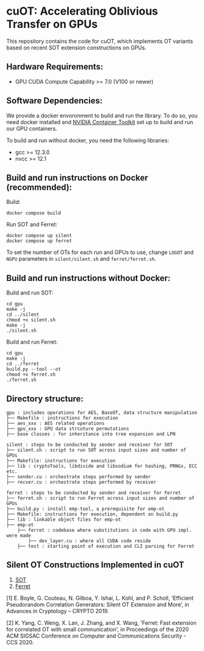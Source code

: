 # cuOT: Accelerating Oblivious Transfer on GPUs

This repository contains the code for cuOT, which implements OT variants based on recent SOT extension constructions on GPUs.

## Hardware Requirements:
* GPU CUDA Compute Capability >= 7.0 (V100 or newer)

## Software Dependencies:
We provide a docker envoronment to build and run the library. To do so, you need docker installed and [NVIDIA Container Toolkit](https://github.com/NVIDIA/nvidia-container-toolkit) set up to build and run our GPU containers.

To build and run without docker, you need the following libraries:
* gcc >= 12.3.0
* nvcc >= 12.1  

## Build and run instructions on Docker (recommended):
Build:
```
docker compose build
```
Run SOT and Ferret:
```
docker compose up silent
docker compose up ferret
```

To set the number of OTs for each run and GPUs to use, change `LOGOT` and `NGPU` parameters in `silent/silent.sh` and `ferret/ferret.sh`. 

## Build and run instructions without Docker:
Build and run SOT:
```
cd gpu
make -j
cd ../silent
chmod +x silent.sh
make -j
./silent.sh
```

Build and run Ferret:
```
cd gpu
make -j
cd ../ferret
build.py --tool --ot
chmod +x ferret.sh
./ferret.sh
```

## Directory structure:
```
gpu : includes operations for AES, BaseOT, data structure manipulation
├── Makefile : instructions for execution
├── aes_xxx : AES related operations
├── gpu_xxx : GPU data strcuture permutations
├── base classes : for inheritance into tree expansion and LPN

silent : steps to be conducted by sender and receiver for SOT
├── silent.sh : script to run SOT across input sizes and number of GPUs
├── Makefile: instructions for execution
├── lib : cryptoTools, libdivide and libsodium for hashing, PRNGs, ECC etc.
├── sender.cu : orchestrate steps performed by sender
├── recver.cu : orchestrate steps performed by receiver

ferret : steps to be conducted by sender and receiver for Ferret
├── ferret.sh : script to run Ferret across input sizes and number of GPUs
├── build.py : install emp-tool, a prerequisite for emp-ot
├── Makefile: instructions for execution, dependent on build.py
├── lib : linkable object files for emp-ot
├── emp-ot
    ├── ferret : codebase where substitutions in code with GPU impl. were made
        ├── dev_layer.cu : where all CUDA code reside
    ├── test : starting point of execution and CLI parsing for Ferret
```

## Silent OT Constructions Implemented in cuOT

1. [SOT](https://github.com/osu-crypto/libOTe)
2. [Ferret](https://github.com/emp-toolkit/emp-ot)

[1] E. Boyle, G. Couteau, N. Gilboa, Y. Ishai, L. Kohl, and P. Scholl, ‘Efficient Pseudorandom Correlation Generators: Silent OT Extension and More’, in Advances in Cryptology – CRYPTO 2019.

[2] K. Yang, C. Weng, X. Lan, J. Zhang, and X. Wang, 'Ferret: Fast extension for correlated OT with small communication', in Proceedings of the 2020 ACM SIGSAC Conference on Computer and Communications Security - CCS 2020.
